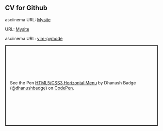 ## CV for Github

asciinema URL: [Mysite](https://asciinema.org/a/SjSHKU6FzCrbk3xICiP1y7SGj)

URL: [Mysite](https://chris4dim.github.io/mysite/)

asciinema URL: [vim-pymode](https://asciinema.org/a/SsS37083fyhvO3iKRHHXzX5f6)



<p class="codepen" data-height="265" data-theme-id="light" data-default-tab="css,result" data-user="dhanushbadge" data-slug-hash="olsvi" style="height: 265px; box-sizing: border-box; display: flex; align-items: center; justify-content: center; border: 2px solid; margin: 1em 0; padding: 1em;" data-pen-title="HTML5/CSS3 Horizontal Menu">
  <span>See the Pen <a href="https://codepen.io/dhanushbadge/pen/olsvi">
  HTML5/CSS3 Horizontal Menu</a> by Dhanush Badge (<a href="https://codepen.io/dhanushbadge">@dhanushbadge</a>)
  on <a href="https://codepen.io">CodePen</a>.</span>
</p>
<script async src="https://static.codepen.io/assets/embed/ei.js"></script>
